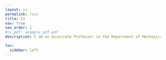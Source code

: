 ```yaml
---
layout: cv
permalink: /cv/
title: CV
nav: true
nav_order: 1
#cv_pdf: example_pdf.pdf
description: I am an Associate Professor in the Department of Mechanical Engineering Design at University of Rijeka, Faculty of Engineering.

toc:
  sidebar: left
---
```

